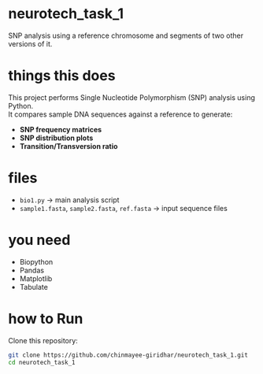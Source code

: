# neurotech_task_1
SNP analysis using a reference chromosome and segments of two other versions of it.

# things this does 
This project performs Single Nucleotide Polymorphism (SNP) analysis using Python.  
It compares sample DNA sequences against a reference to generate:
- **SNP frequency matrices**
- **SNP distribution plots**
- **Transition/Transversion ratio**

# files
- `bio1.py` → main analysis script  
- `sample1.fasta`, `sample2.fasta`, `ref.fasta` → input sequence files

# you need
- Biopython  
- Pandas  
- Matplotlib  
- Tabulate

# how to Run
Clone this repository:
   ```bash
   git clone https://github.com/chinmayee-giridhar/neurotech_task_1.git
   cd neurotech_task_1
